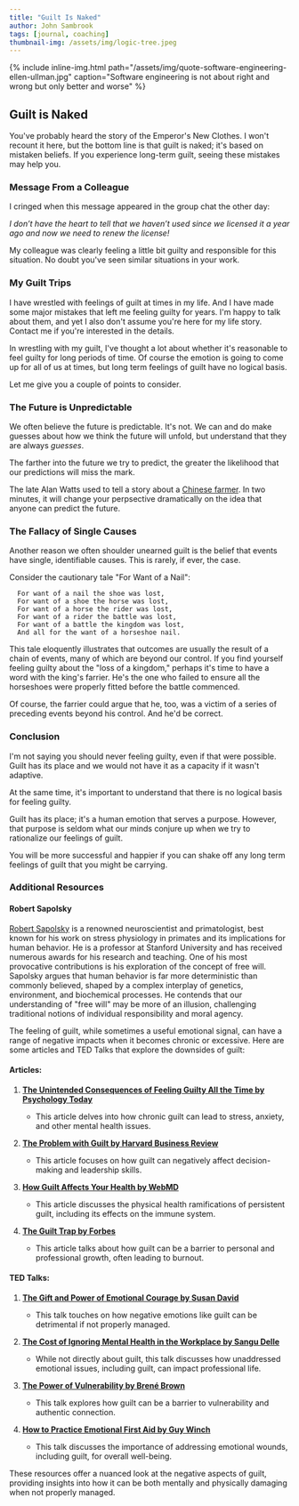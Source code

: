```yaml
---
title: "Guilt Is Naked"
author: John Sambrook
tags: [journal, coaching]
thumbnail-img: /assets/img/logic-tree.jpeg
---
```


{% include inline-img.html path="/assets/img/quote-software-engineering-ellen-ullman.jpg" caption="Software engineering is not about right and wrong but only better and worse" %}

## Guilt is Naked

You've probably heard the story of the Emperor's New Clothes. I won't
recount it here, but the bottom line is that guilt is naked; it's
based on mistaken beliefs. If you experience long-term guilt, seeing
these mistakes may help you.

### Message From a Colleague

I cringed when this message appeared in the group chat the other day:

*I don’t have the heart to tell <Executive> that we haven’t used*
*<Expensive Software Tool> since we licensed it a year ago and now we*
*need to renew the license!*

My colleague was clearly feeling a little bit guilty and responsible
for this situation. No doubt you've seen similar situations in your
work.

### My Guilt Trips

I have wrestled with feelings of guilt at times in my life. And I have
made some major mistakes that left me feeling guilty for years. I'm
happy to talk about them, and yet I also don't assume you're here for
my life story. Contact me if you're interested in the details.

In wrestling with my guilt, I've thought a lot about whether it's
reasonable to feel guilty for long periods of time. Of course the
emotion is going to come up for all of us at times, but long term
feelings of guilt have no logical basis.

Let me give you a couple of points to consider.

### The Future is Unpredictable

We often believe the future is predictable. It's not. We can and do
make guesses about how we think the future will unfold, but understand
that they are always *guesses*.

The farther into the future we try to predict, the greater the likelihood
that our predictions will miss the mark.

The late Alan Watts used to tell a story about a
[Chinese farmer](https://www.youtube.com/watch?v=sWd6fNVZ20o).
In two minutes, it will change your perpsective dramatically on the
idea that anyone can predict the future.

### The Fallacy of Single Causes

Another reason we often shoulder unearned guilt is the belief that
events have single, identifiable causes. This is rarely, if ever, the
case.

Consider the cautionary tale "For Want of a Nail":

```
  For want of a nail the shoe was lost,
  For want of a shoe the horse was lost,
  For want of a horse the rider was lost,
  For want of a rider the battle was lost,
  For want of a battle the kingdom was lost,
  And all for the want of a horseshoe nail.
```

This tale eloquently illustrates that outcomes are usually the result
of a chain of events, many of which are beyond our control. If you
find yourself feeling guilty about the "loss of a kingdom," perhaps
it's time to have a word with the king's farrier. He's the one who
failed to ensure all the horseshoes were properly fitted before the
battle commenced.

Of course, the farrier could argue that he, too, was a victim of a
series of preceding events beyond his control. And he'd be correct.

### Conclusion

I'm not saying you should never feeling guilty, even if that were
possible. Guilt has its place and we would not have it as a capacity
if it wasn't adaptive.

At the same time, it's important to understand that there is no logical
basis for feeling guilty.

Guilt has its place; it's a human emotion that serves a
purpose. However, that purpose is seldom what our minds conjure up
when we try to rationalize our feelings of guilt.

You will be more successful and happier if you can shake off any
long term feelings of guilt that you might be carrying.

### Additional Resources

#### Robert Sapolsky

[Robert Sapolsky](https://en.wikipedia.org/wiki/Robert_Sapolsky)
is a renowned neuroscientist and primatologist, best known for his
work on stress physiology in primates and its implications for human
behavior. He is a professor at Stanford University and has received
numerous awards for his research and teaching. One of his most
provocative contributions is his exploration of the concept of free
will. Sapolsky argues that human behavior is far more deterministic
than commonly believed, shaped by a complex interplay of genetics,
environment, and biochemical processes. He contends that our
understanding of "free will" may be more of an illusion, challenging
traditional notions of individual responsibility and moral agency.

The feeling of guilt, while sometimes a useful emotional signal, can
have a range of negative impacts when it becomes chronic or
excessive. Here are some articles and TED Talks that explore the
downsides of guilt:

#### Articles:

1. **[The Unintended Consequences of Feeling Guilty All the Time by Psychology Today](https://www.psychologytoday.com/us/blog/the-squeaky-wheel/201306/the-unintended-consequences-feeling-guilty-all-the-time)**
   - This article delves into how chronic guilt can lead to stress, anxiety, and other mental health issues.

2. **[The Problem with Guilt by Harvard Business Review](https://hbr.org/2012/01/the-problem-with-guilt)**
   - This article focuses on how guilt can negatively affect decision-making and leadership skills.

3. **[How Guilt Affects Your Health by WebMD](https://www.webmd.com/balance/features/how-guilt-affects-your-health)**
   - This article discusses the physical health ramifications of persistent guilt, including its effects on the immune system.

4. **[The Guilt Trap by Forbes](https://www.forbes.com/sites/margiewarrell/2014/11/16/guilt-trip-getting-the-better-of-you/?sh=2f9e5a7e6f9a)**
   - This article talks about how guilt can be a barrier to personal and professional growth, often leading to burnout.

#### TED Talks:

1. **[The Gift and Power of Emotional Courage by Susan David](https://www.ted.com/talks/susan_david_the_gift_and_power_of_emotional_courage)**
   - This talk touches on how negative emotions like guilt can be detrimental if not properly managed.

2. **[The Cost of Ignoring Mental Health in the Workplace by Sangu Delle](https://www.ted.com/talks/sangu_delle_there_s_no_shame_in_taking_care_of_your_mental_health)**
   - While not directly about guilt, this talk discusses how unaddressed emotional issues, including guilt, can impact professional life.

3. **[The Power of Vulnerability by Brené Brown](https://www.ted.com/talks/brene_brown_the_power_of_vulnerability)**
   - This talk explores how guilt can be a barrier to vulnerability and authentic connection.

4. **[How to Practice Emotional First Aid by Guy Winch](https://www.ted.com/talks/guy_winch_how_to_practice_emotional_first_aid)**
   - This talk discusses the importance of addressing emotional wounds, including guilt, for overall well-being.

These resources offer a nuanced look at the negative aspects of guilt, providing insights into how it can be both mentally and physically damaging when not properly managed.

